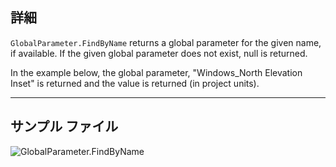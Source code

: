## 詳細
`GlobalParameter.FindByName` returns a global parameter for the given name, if available. If the given global parameter does not exist, null is returned.

In the example below, the global parameter, "Windows_North Elevation Inset" is returned and the value is returned (in project units).
___
## サンプル ファイル

![GlobalParameter.FindByName](./Revit.Elements.GlobalParameter.FindByName_img.jpg)
